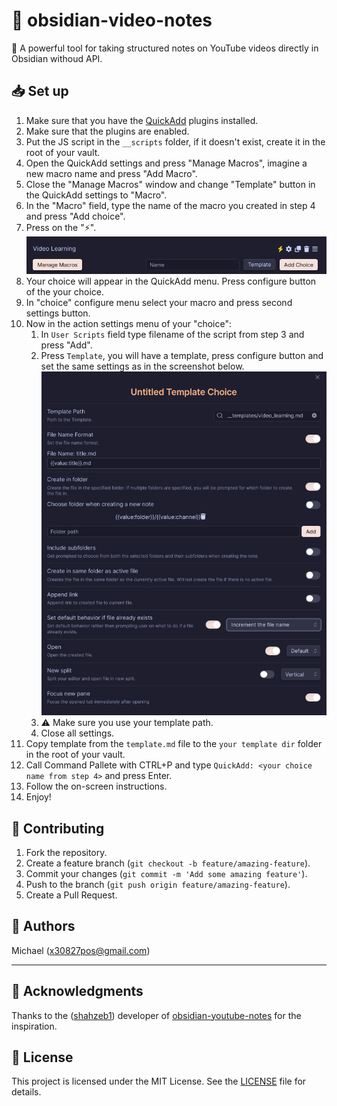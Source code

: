 # 📝 obsidian-video-notes

🚀 A powerful tool for taking structured notes on YouTube videos directly in Obsidian withoud API.

## 📥 Set up

1. Make sure that you have the [QuickAdd](obsidian://show-plugin?id=quickadd) plugins installed.
2. Make sure that the plugins are enabled.
3. Put the JS script in the `__scripts` folder, if it doesn't exist, create it in the root of your vault.
4. Open the QuickAdd settings and press "Manage Macros", imagine a new macro name and press "Add Macro".
5. Close the "Manage Macros" window and change "Template" button in the QuickAdd settings to "Macro".
6. In the "Macro" field, type the name of the macro you created in step 4 and press "Add choice".
7. Press on the "⚡️".
   ![QuickAdd Main Menu](./assets/image-2.png)
8. Your choice will appear in the QuickAdd menu. Press configure button of the your choice.
9. In "choice" configure menu select your macro and press second settings button.
10. Now in the action settings menu of your "choice":
    1. In `User Scripts` field type filename of the script from step 3 and press "Add".
    2. Press `Template`, you will have a template, press configure button and set the same settings as in the screenshot below.![Untitled Template Choice Menu](./assets/image-1.png)
    3. ⚠️ Make sure you use your template path.
    4. Close all settings.
11. Copy template from the `template.md` file to the `your template dir` folder in the root of your vault.
12. Call Command Pallete with CTRL+P and type `QuickAdd: <your choice name from step 4>` and press Enter.
13. Follow the on-screen instructions.
14. Enjoy!

## 🤝 Contributing

1. Fork the repository.
2. Create a feature branch (`git checkout -b feature/amazing-feature`).
3. Commit your changes (`git commit -m 'Add some amazing feature'`).
4. Push to the branch (`git push origin feature/amazing-feature`).
5. Create a Pull Request.

## 👥 Authors

Michael (<x30827pos@gmail.com>)

---

## 🙏 Acknowledgments

Thanks to the ([shahzeb1](https://github.com/shahzeb1)) developer of [obsidian-youtube-notes](https://github.com/shahzeb1/obsidian-youtube-notes) for the inspiration.

## 📄 License

This project is licensed under the MIT License. See the [LICENSE](LICENSE) file for details.
